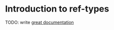 # Introduction to ref-types

TODO: write [great documentation](http://jacobian.org/writing/great-documentation/what-to-write/)

